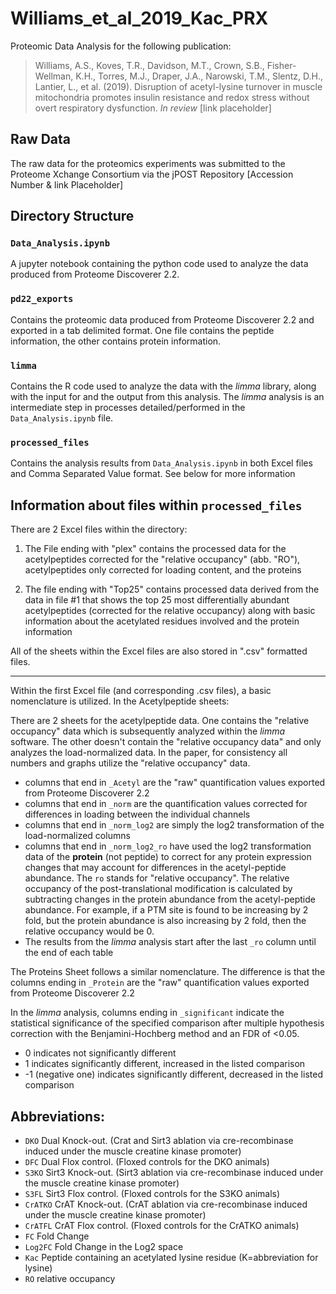 # Williams_et_al_2019_Kac_PRX

Proteomic Data Analysis for the following publication:

> Williams, A.S., Koves, T.R., Davidson, M.T., Crown, S.B., Fisher-Wellman, K.H., Torres, M.J., Draper, J.A., Narowski, T.M., Slentz, D.H., Lantier, L., et al. (2019). Disruption of acetyl-lysine turnover in muscle mitochondria promotes insulin resistance and redox stress without overt respiratory dysfunction. *In review* [link placeholder]

## Raw Data
The raw data for the proteomics experiments was submitted to the Proteome Xchange Consortium via the jPOST Repository [Accession Number & link Placeholder]

## Directory Structure

### `Data_Analysis.ipynb`
A jupyter notebook containing the python code used to analyze the data produced from Proteome Discoverer 2.2.

### `pd22_exports`
Contains the proteomic data produced from Proteome Discoverer 2.2 and exported in a tab delimited format. One file contains the peptide information, the other contains protein information.

### `limma`
Contains the R code used to analyze the data with the *limma* library, along with the input for and the output from this analysis. The *limma* analysis is an intermediate step in processes detailed/performed in the `Data_Analysis.ipynb` file.

### `processed_files`
Contains the analysis results from `Data_Analysis.ipynb` in both Excel files and Comma Separated Value format. See below for more information

## Information about files within `processed_files` 

There are 2 Excel files within the directory:
    
1. The File ending with "plex" contains the processed data for the acetylpeptides corrected for the "relative occupancy" (abb. "RO"), acetylpeptides only corrected for loading content, and the proteins

2. The file ending with "Top25" contains processed data derived from the data in file #1 that shows the top 25 most differentially abundant acetylpeptides (corrected for the relative occupancy) along with basic information about the acetylated residues involved and the protein information
    
All of the sheets within the Excel files are also stored in ".csv" formatted files.
___

Within the first Excel file (and corresponding .csv files), a basic nomenclature is utilized. 
In the Acetylpeptide sheets: 

   There are 2 sheets for the acetylpeptide data. One contains the "relative occupancy" data which is subsequently analyzed within the *limma* software. The other doesn't contain the "relative occupancy data" and only analyzes the load-normalized data. In the paper, for consistency all numbers and graphs utilize the "relative occupancy" data. 
    
- columns that end in `_Acetyl` are the "raw" quantification values exported from Proteome Discoverer 2.2
- columns that end in `_norm` are the quantification values corrected for differences in loading between the individual channels
- columns that end in `_norm_log2` are simply the log2 transformation of the load-normalized columns
- columns that end in `_norm_log2_ro` have used the log2 transformation data of the **protein** (not peptide) to correct for any protein expression changes that may account for differences in the acetyl-peptide abundance. The `ro` stands for "relative occupancy". The relative occupancy of the post-translational modification is calculated by subtracting changes in the protein abundance from the acetyl-peptide abundance. For example, if a PTM site is found to be increasing by 2 fold, but the protein abundance is also increasing by 2 fold, then the relative occupancy would be 0.
- The results from the *limma* analysis start after the last `_ro` column until the end of each table
    

The Proteins Sheet follows a similar nomenclature. The difference is that the columns ending in `_Protein` are the "raw" quantification values exported from Proteome Discoverer 2.2


In the *limma* analysis, columns ending in `_significant` indicate the statistical significance of the specified comparison after multiple hypothesis correction with the Benjamini-Hochberg method and an FDR of <0.05.
    
- 0 indicates not significantly different
- 1 indicates significantly different, increased in the listed comparison
- -1 (negative one) indicates significantly different, decreased in the listed comparison
    
    
## Abbreviations:

- `DKO` Dual Knock-out. (Crat and Sirt3 ablation via cre-recombinase induced under the muscle creatine kinase promoter)
- `DFC`  Dual Flox control. (Floxed controls for the DKO animals)
- `S3KO`  Sirt3 Knock-out. (Sirt3 ablation via cre-recombinase induced under the muscle creatine kinase promoter)
- `S3FL` Sirt3 Flox control. (Floxed controls for the S3KO animals)
- `CrATKO` CrAT Knock-out. (CrAT ablation via cre-recombinase induced under the muscle creatine kinase promoter)
- `CrATFL` CrAT Flox control. (Floxed controls for the CrATKO animals)
- `FC` Fold Change
- `Log2FC` Fold Change in the Log2 space
- `Kac` Peptide containing an acetylated lysine residue (K=abbreviation for lysine)
- `RO` relative occupancy
